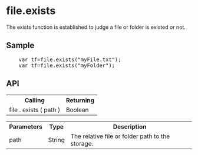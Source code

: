 <H1>file.exists</H1>

The exists function is established to judge a file or folder is existed or not.

<h2>Sample</h2>
<pre>
	var tf=file.exists("myFile.txt");
	var tf=file.exists("myFolder");
</pre>

<h2>API</h2>

<table>
<tr><th>Calling</th><th>Returning</th></tr>
<tr><td>file . exists ( path )</td><td>Boolean</td></tr>
</table>


<table>
<tr><th>Parameters</th><th>Type</th><th>Description</th></tr>
<tr><td>path</td><td>String</td><td>The relative file or folder path to the storage.</td></tr>
</table>
